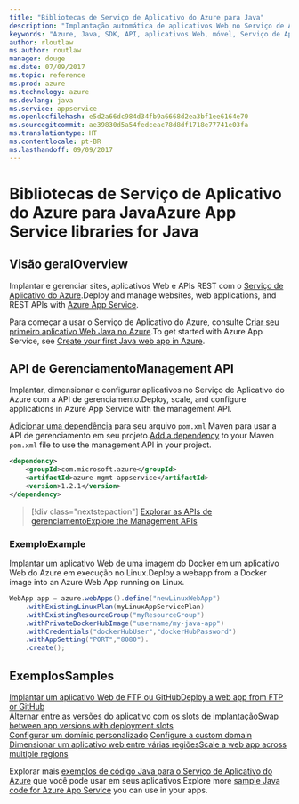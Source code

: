 ```yaml
---
title: "Bibliotecas de Serviço de Aplicativo do Azure para Java"
description: "Implantação automática de aplicativos Web no Serviço de Aplicativo do Azure usando as APIs de gerenciamento do Azure."
keywords: "Azure, Java, SDK, API, aplicativos Web, móvel, Serviço de Aplicativo"
author: rloutlaw
ms.author: routlaw
manager: douge
ms.date: 07/09/2017
ms.topic: reference
ms.prod: azure
ms.technology: azure
ms.devlang: java
ms.service: appservice
ms.openlocfilehash: e5d2a66dc984d34fb9a6668d2ea3bf1ee6164e70
ms.sourcegitcommit: ae39830d5a54fedceac78d8df1718e77741e03fa
ms.translationtype: HT
ms.contentlocale: pt-BR
ms.lasthandoff: 09/09/2017
---
```

# <a name="azure-app-service-libraries-for-java"></a><span data-ttu-id="75a52-104">Bibliotecas de Serviço de Aplicativo do Azure para Java</span><span class="sxs-lookup"><span data-stu-id="75a52-104">Azure App Service libraries for Java</span></span>

## <a name="overview"></a><span data-ttu-id="75a52-105">Visão geral</span><span class="sxs-lookup"><span data-stu-id="75a52-105">Overview</span></span>

<span data-ttu-id="75a52-106">Implantar e gerenciar sites, aplicativos Web e APIs REST com o [Serviço de Aplicativo do Azure](/azure/app-service).</span><span class="sxs-lookup"><span data-stu-id="75a52-106">Deploy and manage websites, web applications, and REST APIs with [Azure App Service](/azure/app-service).</span></span>

<span data-ttu-id="75a52-107">Para começar a usar o Serviço de Aplicativo do Azure, consulte [Criar seu primeiro aplicativo Web Java no Azure](/azure/app-service-web/app-service-web-get-started-java).</span><span class="sxs-lookup"><span data-stu-id="75a52-107">To get started with Azure App Service, see [Create your first Java web app in Azure](/azure/app-service-web/app-service-web-get-started-java).</span></span>

## <a name="management-api"></a><span data-ttu-id="75a52-108">API de Gerenciamento</span><span class="sxs-lookup"><span data-stu-id="75a52-108">Management API</span></span>

<span data-ttu-id="75a52-109">Implantar, dimensionar e configurar aplicativos no Serviço de Aplicativo do Azure com a API de gerenciamento.</span><span class="sxs-lookup"><span data-stu-id="75a52-109">Deploy, scale, and configure applications in Azure App Service with the management API.</span></span>

<span data-ttu-id="75a52-110">[Adicionar uma dependência](https://maven.apache.org/guides/getting-started/index.html#How_do_I_use_external_dependencies) para seu arquivo `pom.xml` Maven para usar a API de gerenciamento em seu projeto.</span><span class="sxs-lookup"><span data-stu-id="75a52-110">[Add a dependency](https://maven.apache.org/guides/getting-started/index.html#How_do_I_use_external_dependencies) to your Maven `pom.xml` file to use the management API in your project.</span></span>

```XML
<dependency>
    <groupId>com.microsoft.azure</groupId>
    <artifactId>azure-mgmt-appservice</artifactId>
    <version>1.2.1</version>
</dependency>
```   

> [!div class="nextstepaction"]
> [<span data-ttu-id="75a52-111">Explorar as APIs de gerenciamento</span><span class="sxs-lookup"><span data-stu-id="75a52-111">Explore the Management APIs</span></span>](/java/api/overview/azure)

### <a name="example"></a><span data-ttu-id="75a52-112">Exemplo</span><span class="sxs-lookup"><span data-stu-id="75a52-112">Example</span></span>

<span data-ttu-id="75a52-113">Implantar um aplicativo Web de uma imagem do Docker em um aplicativo Web do Azure em execução no Linux.</span><span class="sxs-lookup"><span data-stu-id="75a52-113">Deploy a webapp from a Docker image into an Azure Web App running on Linux.</span></span>

```java
WebApp app = azure.webApps().define("newLinuxWebApp")
    .withExistingLinuxPlan(myLinuxAppServicePlan)
    .withExistingResourceGroup("myResourceGroup")
    .withPrivateDockerHubImage("username/my-java-app")
    .withCredentials("dockerHubUser","dockerHubPassword")
    .withAppSetting("PORT","8080").
    .create();
```

## <a name="samples"></a><span data-ttu-id="75a52-114">Exemplos</span><span class="sxs-lookup"><span data-stu-id="75a52-114">Samples</span></span>

<span data-ttu-id="75a52-115">[Implantar um aplicativo Web de FTP ou GitHub][1]</span><span class="sxs-lookup"><span data-stu-id="75a52-115">[Deploy a web app from FTP or GitHub][1]</span></span>  
<span data-ttu-id="75a52-116">[Alternar entre as versões do aplicativo com os slots de implantação][2]</span><span class="sxs-lookup"><span data-stu-id="75a52-116">[Swap between app versions with deployment slots][2]</span></span>  
<span data-ttu-id="75a52-117">[Configurar um domínio personalizado][3] </span><span class="sxs-lookup"><span data-stu-id="75a52-117">[Configure a custom domain][3] </span></span>  
<span data-ttu-id="75a52-118">[Dimensionar um aplicativo web entre várias regiões][4]</span><span class="sxs-lookup"><span data-stu-id="75a52-118">[Scale a web app across multiple regions][4]</span></span>   

<span data-ttu-id="75a52-119">Explorar mais [exemplos de código Java para o Serviço de Aplicativo do Azure](https://azure.microsoft.com/resources/samples/?platform=java&term=appservice) que você pode usar em seus aplicativos.</span><span class="sxs-lookup"><span data-stu-id="75a52-119">Explore more [sample Java code for Azure App Service](https://azure.microsoft.com/resources/samples/?platform=java&term=appservice) you can use in your apps.</span></span>

[1]: ../docs-ref-conceptual/java-sdk-configure-webapp-sources.md
[2]: https://azure.microsoft.com/resources/samples/app-service-java-manage-staging-and-production-slots-for-web-apps/
[3]: https://azure.microsoft.com/resources/samples/app-service-java-manage-web-apps-with-custom-domains/
[4]: https://azure.microsoft.com/resources/samples/app-service-java-scale-web-apps-on-linux/
